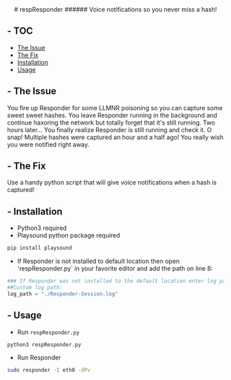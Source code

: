 <div align="center">
# respResponder
###### Voice notifications so you never miss a hash!
</div>

## - TOC
* [The Issue](#-The-Issue)
* [The Fix](#-The-Fix)
* [Installation](#-Installation)
* [Usage](#-Usage)

## - The Issue
You fire up Responder for some LLMNR poisoning so you can capture some sweet sweet hashes. You leave Responder running in
the background and continue haxoring the network but totally forget that it's still running. Two hours later... You finally realize Responder is
still running and check it. O snap! Multiple hashes were captured an hour and a half ago! You really wish you were notified right away.

## - The Fix
Use a handy python script that will give voice notifications when a hash is captured!

## - Installation
* Python3 required
* Playsound python package required
```bash
pip install playsound
```
* If Responder is not installed to default location then open 'respResponder.py` in your favorite editor and add the path on line 8:
```python
### If Responder was not installed to the default location enter log path below ###
##Custom log path:
log_path = "./Responder-Session.log"
```
## - Usage
* Run `respResponder.py`
```python
python3 respResponder.py
```
* Run Responder
```bash
sudo responder -I eth0 -dPv
```

